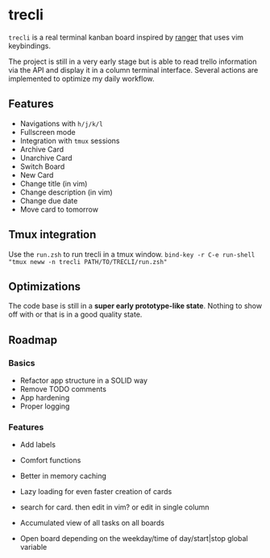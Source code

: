 # trecli

`trecli` is a real terminal kanban board inspired by [ranger](https://github.com/ranger/ranger) that uses vim keybindings.

The project is still in a very early stage but is able to read trello information via the API and display it in a column terminal interface. Several actions are implemented to optimize my daily workflow.

## Features

- Navigations with `h/j/k/l`
- Fullscreen mode
- Integration with `tmux` sessions
- Archive Card
- Unarchive Card
- Switch Board
- New Card
- Change title (in vim)
- Change description (in vim)
- Change due date
- Move card to tomorrow

## Tmux integration

Use the `run.zsh` to run trecli in a tmux window. `bind-key -r C-e run-shell "tmux neww -n trecli PATH/TO/TRECLI/run.zsh"`

## Optimizations

The code base is still in a **super early prototype-like state**. Nothing to show off with or that is in a good quality state.

## Roadmap

### Basics

- Refactor app structure in a SOLID way
- Remove TODO comments
- App hardening
- Proper logging

### Features

- Add labels
- Comfort functions
- Better in memory caching
- Lazy loading for even faster creation of cards
- search for card. then edit in vim? or edit in single column

- Accumulated view of all tasks on all boards

- Open board depending on the weekday/time of day/start|stop global variable
